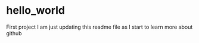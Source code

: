 # hello_world
First project
I am just updating this readme file as I start to learn more about github
